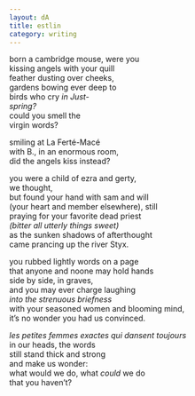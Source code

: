 ```yaml
---
layout: dA
title: estlin
category: writing
---
```


born a cambridge mouse, were you <br />
kissing angels with your quill <br />
feather dusting over cheeks, <br />
gardens bowing ever deep to <br />
birds who cry *in Just- <br />
spring?* <br />
could you smell the <br />
virgin words?

smiling at La Ferté-Macé <br />
with B., in an enormous room, <br />
did the angels kiss instead?

you were a child of ezra and gerty, <br />
we thought, <br />
but found your hand with sam and will <br />
(your heart and member elsewhere), still <br />
praying for your favorite dead priest <br />
*(bitter all utterly things sweet)* <br />
as the sunken shadows of afterthought <br />
came prancing up the river Styx.

you rubbed lightly words on a page <br />
that anyone and noone may hold hands <br />
side by side, in graves, <br />
and you may ever charge laughing <br />
*into the strenuous briefness* <br />
with your seasoned women and blooming mind, <br />
it’s no wonder you had us convinced.

*les petites femmes exactes qui dansent toujours* <br />
in our heads, the words <br />
still stand thick and strong <br />
and make us wonder: <br />
what would we do, what *could* we do <br />
that you haven’t?
